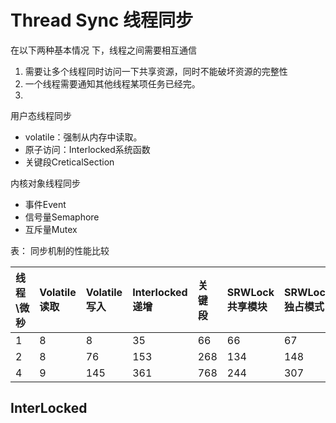 # Thread Sync 线程同步
在以下两种基本情况 下，线程之间需要相互通信 
1. 需要让多个线程同时访问一下共享资源，同时不能破坏资源的完整性
2. 一个线程需要通知其他线程某项任务已经完。
3. 


用户态线程同步
- volatile：强制从内存中读取。
- 原子访问：Interlocked系统函数
- 关键段CreticalSection

内核对象线程同步
- 事件Event
- 信号量Semaphore
- 互斥量Mutex


表： 同步机制的性能比较

|线程\微秒|Volatile读取|Volatile写入|Interlocked递增|关键段|SRWLock共享模块|SRWLock独占模式|互斥量|
|:--|:--|:--|:--|:--|:--|:--|:--|
|1|8|8|35|66|66|67|1060|
|2|8|76|153|268|134|148|11082|
|4|9|145|361|768|244|307|23785|

## InterLocked
